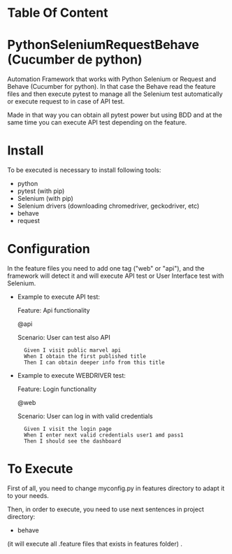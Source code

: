 # Table Of Content

# PythonSeleniumRequestBehave (Cucumber de python)
Automation Framework that works with Python Selenium or Request and Behave (Cucumber for python). 
In that case the Behave read the feature files and then execute pytest to manage all the Selenium test automatically or execute request to in case of API test.

Made in that way you can obtain all pytest power but using BDD and at the same time you can execute API test depending on the feature.

# Install
To be executed is necessary to install following tools:
- python
- pytest (with pip)
- Selenium (with pip)
- Selenium drivers (downloading chromedriver, geckodriver, etc)
- behave
- request

# Configuration
In the feature files you need to add one tag ("web" or "api"), and the framework will detect it and will execute API test or User Interface test with Selenium.

- Example to execute API test:
  
    Feature: Api functionality
    
    @api

    Scenario: User can test also API

        Given I visit public marvel api
        When I obtain the first published title
        Then I can obtain deeper info from this title

- Example to execute WEBDRIVER test:
  
    Feature: Login functionality
    
    @web

    Scenario: User can log in with valid credentials

        Given I visit the login page
        When I enter next valid credentials user1 amd pass1
        Then I should see the dashboard

# To Execute
First of all, you need to change myconfig.py in features directory to adapt it to your needs.

Then, in order to execute, you need to use next sentences in project directory:
- behave

(it will execute all <tests>.feature files that exists in features folder)
.

